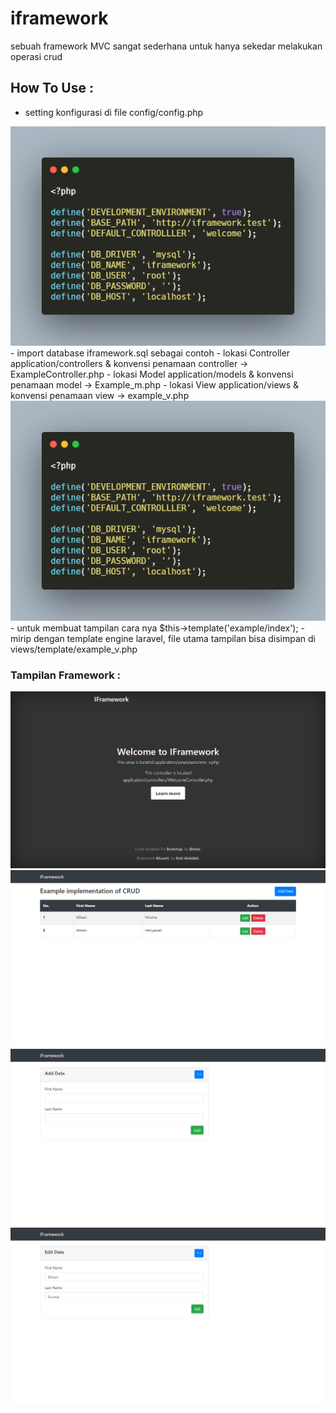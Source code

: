 # iframework
sebuah framework MVC sangat sederhana untuk hanya sekedar melakukan operasi crud

## How To Use :

- setting konfigurasi di file config/config.php
<img src="public/assets/screenshot/config.png" alt="config">
- import database iframework.sql sebagai contoh
- lokasi Controller application/controllers & konvensi penamaan controller -> ExampleController.php
- lokasi Model application/models & konvensi penamaan model -> Example_m.php
- lokasi View application/views & konvensi penamaan view -> example_v.php
<img src="public/assets/screenshot/config.png" alt="controller">
- untuk membuat tampilan cara nya $this->template('example/index');
- mirip dengan template engine laravel, file utama tampilan bisa disimpan di views/template/example_v.php


### Tampilan Framework :

<img src="public/assets/screenshot/welcome.png" alt="welcome">
<img src="public/assets/screenshot/home.png" alt="welcome">
<img src="public/assets/screenshot/add.png" alt="welcome">
<img src="public/assets/screenshot/edit.png" alt="welcome">
